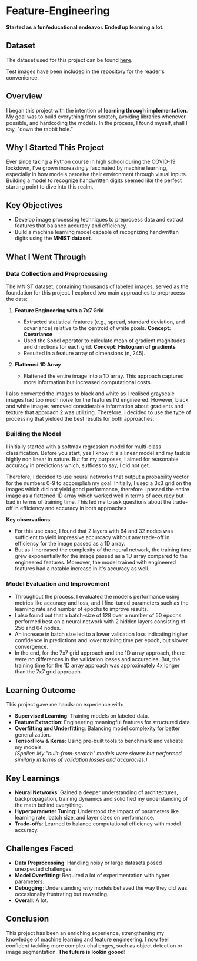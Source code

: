 # Feature-Engineering
**Started as a fun/educational endeavor. Ended up learning a lot.**

## Dataset

The dataset used for this project can be found [here](https://www.kaggle.com/datasets/scolianni/mnistasjpg).

Test images have been included in the repository for the reader's convenience.

## Overview

I began this project with the intention of **learning through implementation**. My goal was to build everything from scratch, avoiding libraries whenever possible, and hardcoding the models. In the process, I found myself, shall I say, "down the rabbit hole."

## Why I Started This Project

Ever since taking a Python course in high school during the COVID-19 lockdown, I’ve grown increasingly fascinated by machine learning, especially in how models perceive their environment through visual inputs. Building a model to recognize handwritten digits seemed like the perfect starting point to dive into this realm.

## Key Objectives

- Develop image processing techniques to preprocess data and extract features that balance accuracy and efficiency.
- Build a machine learning model capable of recognizing handwritten digits using the **MNIST dataset**.

## What I Went Through

### Data Collection and Preprocessing

The MNIST dataset, containing thousands of labeled images, served as the foundation for this project. I explored two main approaches to preprocess the data:

1. **Feature Engineering with a 7x7 Grid**  
   - Extracted statistical features (e.g., spread, standard deviation, and covariance) relative to the centroid of white pixels.  **Concept: Covariance**
   - Used the Sobel operator to calculate mean of gradient magnitudes and directions for each grid. **Concept: Histogram of gradients**
   - Resulted in a feature array of dimensions (n, 245).

2. **Flattened 1D Array**  
   - Flattened the entire image into a 1D array. This approach captured more information but increased computational costs.  

I also converted the images to black and white as I realised grayscale images had too much noise for the features I'd engineered. However, black and white images removed considerable information about gradients and texture that approach 2 was utilizing. Therefore, I decided to use the type of processing that yielded the best results for both approaches.

### Building the Model

I initially started with a softmax regression model for multi-class classification. Before you start, yes I know it is a linear model and my task is highly non linear in nature. But for my purposes, I aimed for reasonable accuracy in predictions which, suffices to say, I did not get. 

Therefore, I decided to use neural networks that output a probability vector for the numbers 0-9 to accomplish my goal. Initially, I used a 3x3 grid on the images which did not yield good performance, therefore I passed the entire image as a flattened 1D array which worked well in terms of accuracy but bad in terms of training time. This led me to ask questions about the trade-off in efficiency and accuracy in both approaches

**Key observations**: 
- For this use case, I found that 2 layers with 64 and 32 nodes was sufficient to yield impressive accurcacy without any trade-off in efficiency for the image passed as a 1D array.
- But as I increased the complexity of the neural network, the training time grew exponentially for the image passed as a 1D array compared to the engineered features. Moreover, the model trained with engineered features had a notable increase in it's accuracy as well.  


### Model Evaluation and Improvement

- Throughout the process, I evaluated the model’s performance using metrics like accuracy and loss, and I fine-tuned parameters such as the learning rate and number of epochs to improve results.
- I also found out that a batch-size of 128 over a number of 50 epochs performed best on a neural network with 2 hidden layers consisting of 256 and 64 nodes.
- An increase in batch size led to a lower validation loss indicating higher confidence in predictions and lower training time per epoch, but slower convergence.
- In the end, for the 7x7 grid approach and the 1D array approach, there were no differences in the validation losses and accuracies. But, the training time for the 1D array approach was approximately 4x longer than the 7x7 grid approach.

## Learning Outcome

This project gave me hands-on experience with:

- **Supervised Learning**: Training models on labeled data.  
- **Feature Extraction**: Engineering meaningful features for structured data.  
- **Overfitting and Underfitting**: Balancing model complexity for better generalization.  
- **TensorFlow & Keras**: Using pre-built tools to benchmark and validate my models.  
  *(Spoiler: My "built-from-scratch" models were slower but performed similarly in terms of validation losses and accuracies.)*  

## Key Learnings

- **Neural Networks**: Gained a deeper understanding of architectures, backpropagation, training dynamics and solidified my understanding of the math behind everything.  
- **Hyperparameter Tuning**: Understood the impact of parameters like learning rate, batch size, and layer sizes on performance.  
- **Trade-offs**: Learned to balance computational efficiency with model accuracy.

## Challenges Faced

- **Data Preprocessing**: Handling noisy or large datasets posed unexpected challenges.  
- **Model Overfitting**: Required a lot of experimentation with hyper parameters.  
- **Debugging**: Understanding *why* models behaved the way they did was occasionally frustrating but rewarding.
- **Overall**: A lot.

## Conclusion

This project has been an enriching experience, strengthening my knowledge of machine learning and feature engineering. I now feel confident tackling more complex challenges, such as object detection or image segmentation. **The future is lookin goood!**
